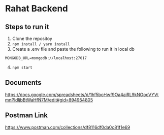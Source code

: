 # Rahat Backend

## Steps to run it

1. Clone the repositoy
2. `npm install / yarn install`
3. Create a .env file and paste the following to run it in local db

```
MONGODB_URL=mongodb://localhost:27017
```

4. `npm start`

## Documents

https://docs.google.com/spreadsheets/d/1hf5boHwf9Oa4aiRL9kNOooVYVtmnPldljbBtWaHfN7M/edit#gid=894954805

## Postman Link

https://www.postman.com/collections/df8116df0da0c81f1e69
